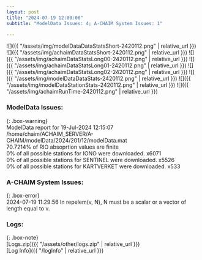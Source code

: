 ```yaml
---
layout: post
title: "2024-07-19 12:00:00"
subtitle: "ModelData Issues: 4; A-CHAIM System Issues: 1"

---
```


![]({{ "/assets/img/modelDataDataStatsShort-2420112.png" | relative_url }})
![]({{ "/assets/img/achaimDataStatsShort-2420112.png" | relative_url }})
![]({{ "/assets/img/achaimDataStatsLong00-2420112.png" | relative_url }})
![]({{ "/assets/img/achaimDataStatsLong01-2420112.png" | relative_url }})
![]({{ "/assets/img/achaimDataStatsLong02-2420112.png" | relative_url }})
![]({{ "/assets/img/modelDataDataStats-2420112.png" | relative_url }})
![]({{ "/assets/img/modelDataStationStats-2420112.png" | relative_url }})
![]({{ "/assets/img/achaimRunTime-2420112.png" | relative_url }})


### ModelData Issues:  
  
{: .box-warning}  
 ModelData report for 19-Jul-2024 12:15:07   
 /home/chaim/ACHAIM_SERVER/A-CHAIM/modelData/2024/201/12/modelData.mat   
 70.7214% of RIO absoprtion values are finite   
 0% of all possible stations for IONO were downloaded. x6071   
 0% of all possible stations for SENTINEL were downloaded. x5526   
 0% of all possible stations for KARTVERKET were downloaded. x533   
  
### A-CHAIM System Issues:  
  
{: .box-error}  
2024-07-19 11:29:56 In repelem(v, N), N must be a scalar or a vector of length equal to v.  

### Logs:  
  
{: .box-note}  
[Logs.zip]({{ "/assets/other/logs.zip" | relative_url }})  
[Log Info]({{ "/logInfo" | relative_url }})  
